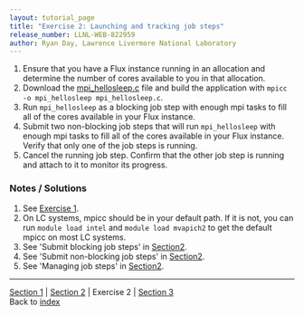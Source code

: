 ```yaml
---
layout: tutorial_page
title: "Exercise 2: Launching and tracking job steps"
release_number: LLNL-WEB-822959
author: Ryan Day, Lawrence Livermore National Laboratory
---
```


1. Ensure that you have a Flux instance running in an allocation and determine the number of cores available to you in that allocation.
2. Download the [mpi_hellosleep.c](/flux/example_code/mpi_hellosleep.c) file and build the application with `mpicc -o mpi_hellosleep mpi_hellosleep.c`.
3. Run `mpi_hellosleep` as a blocking job step with enough mpi tasks to fill all of the cores available in your Flux instance.
4. Submit two non-blocking job steps that will run `mpi_hellosleep` with enough mpi tasks to fill all of the cores available in your Flux instance. Verify that only one of the job steps is running.
5. Cancel the running job step. Confirm that the other job step is running and attach to it to monitor its progress.

### Notes / Solutions
1. See [Exercise 1](/flux/exercises/exercise1).
2. On LC systems, mpicc should be in your default path. If it is not, you can run `module load intel` and `module load mvapich2` to get the default mpicc on most LC systems.
3. See 'Submit blocking job steps' in [Section2](/flux/section2).
4. See 'Submit non-blocking job steps' in [Section2](/flux/section2).
5. See 'Managing job steps' in [Section2](/flux/section2).

---
[Section 1](/flux/section1) | [Section 2](/flux/section2) | Exercise 2 | [Section 3](/flux/section3)  
Back to [index](/flux/index)
